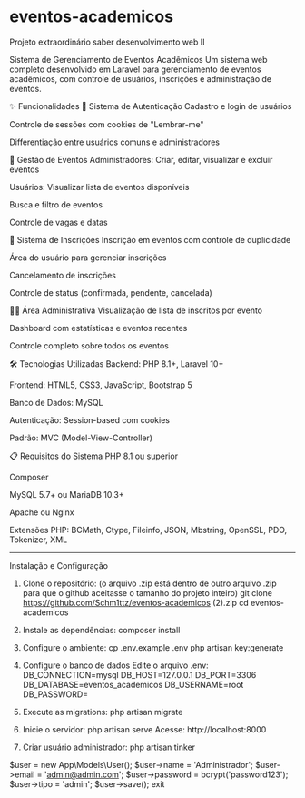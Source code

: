 # eventos-academicos
Projeto extraordinário saber desenvolvimento web II

Sistema de Gerenciamento de Eventos Acadêmicos
Um sistema web completo desenvolvido em Laravel para gerenciamento de eventos acadêmicos, com controle de usuários, inscrições e administração de eventos.

✨ Funcionalidades
👤 Sistema de Autenticação
Cadastro e login de usuários

Controle de sessões com cookies de "Lembrar-me"

Differentiação entre usuários comuns e administradores

🎯 Gestão de Eventos
Administradores: Criar, editar, visualizar e excluir eventos

Usuários: Visualizar lista de eventos disponíveis

Busca e filtro de eventos

Controle de vagas e datas

📝 Sistema de Inscrições
Inscrição em eventos com controle de duplicidade

Área do usuário para gerenciar inscrições

Cancelamento de inscrições

Controle de status (confirmada, pendente, cancelada)

👨‍💼 Área Administrativa
Visualização de lista de inscritos por evento

Dashboard com estatísticas e eventos recentes

Controle completo sobre todos os eventos

🛠️ Tecnologias Utilizadas
Backend: PHP 8.1+, Laravel 10+

Frontend: HTML5, CSS3, JavaScript, Bootstrap 5

Banco de Dados: MySQL

Autenticação: Session-based com cookies

Padrão: MVC (Model-View-Controller)

📋 Requisitos do Sistema
PHP 8.1 ou superior

Composer

MySQL 5.7+ ou MariaDB 10.3+

Apache ou Nginx

Extensões PHP: BCMath, Ctype, Fileinfo, JSON, Mbstring, OpenSSL, PDO, Tokenizer, XML
________________________________________________________________________________________________

Instalação e Configuração
1. Clone o repositório:
(o arquivo .zip está dentro de outro arquivo .zip para que o github aceitasse o tamanho do projeto inteiro)
git clone https://github.com/Schm1ttz/eventos-academicos (2).zip
cd eventos-academicos


3. Instale as dependências:
composer install


4. Configure o ambiente:
cp .env.example .env
php artisan key:generate


5. Configure o banco de dados
Edite o arquivo .env:
DB_CONNECTION=mysql
DB_HOST=127.0.0.1
DB_PORT=3306
DB_DATABASE=eventos_academicos
DB_USERNAME=root
DB_PASSWORD=


6. Execute as migrations:
php artisan migrate


7. Inicie o servidor:
php artisan serve
Acesse: http://localhost:8000


8. Criar usuário administrador:
php artisan tinker

$user = new App\Models\User();
$user->name = 'Administrador';
$user->email = 'admin@admin.com';
$user->password = bcrypt('password123');
$user->tipo = 'admin';
$user->save();
exit



